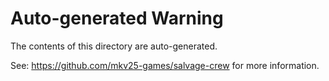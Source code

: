 # Auto-generated Warning

The contents of this directory are auto-generated.

See: https://github.com/mkv25-games/salvage-crew for more information.